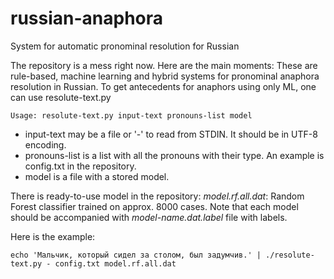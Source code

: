 russian-anaphora
================

System for automatic pronominal resolution for Russian

The repository is a mess right now. Here are the main moments:
These are rule-based, machine learning and hybrid systems for pronominal anaphora resolution in Russian.
To get antecedents for anaphors using only ML, one can use resolute-text.py

```
Usage: resolute-text.py input-text pronouns-list model
```

* input-text may be a file or '-' to read from STDIN. It should be in UTF-8 encoding.
* pronouns-list is a list with all the pronouns with their type. An example is config.txt in the repository.
* model is a file with a stored model.

There is ready-to-use model in the repository: *model.rf.all.dat*: Random Forest classifier trained on approx. 8000 cases.
Note that each model should be accompanied with *model-name.dat.label* file with labels.

Here is the example:
```
echo 'Мальчик, который сидел за столом, был задумчив.' | ./resolute-text.py - config.txt model.rf.all.dat
```

